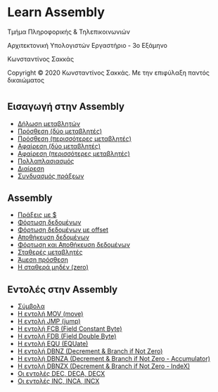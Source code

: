 <html>
<head>

</head>
<body>
<h1> Learn Assembly</h1>
<p> Τμήμα Πληροφορικής & Τηλεπικοινωνιών </p>
<p>Αρχιτεκτονική Υπολογιστών Εργαστήριο - 3ο Εξάμηνο </p>
<p> Κωνσταντίνος Σακκάς</p>
<p>Copyright © 2020 Κωνσταντίνος Σακκάς. Με την επιφύλαξη παντός δικαιώματος</p>
<h1></h1>

<h2>Εισαγωγή στην Assembly</h2>
<ul>
<li><a href="https://github.com/ksakkas/Learn-Assembly/blob/master/Code/declaration.s">Δήλωση μεταβλητών</a></li> 
<li><a href="https://github.com/ksakkas/Learn-Assembly/blob/master/Code/add.s">Πρόσθεση (δύο μεταβλητές)</a></li> 
<li><a href="https://github.com/ksakkas/Learn-Assembly/blob/master/Code/add2.s">Πρόσθεση (περισσότερες μεταβλητές)</a></li> 
<li><a href="https://github.com/ksakkas/Learn-Assembly/blob/master/Code/substract.s">Αφαίρεση (δύο μεταβλητές)</a></li> 
<li><a href="https://github.com/ksakkas/Learn-Assembly/blob/master/Code/substract2.s">Αφαίρεση (περισσότερες μεταβλητές)</a></li> 
<li><a href="https://github.com/ksakkas/Learn-Assembly/blob/master/Code/multiplication.s">Πολλαπλασιασμός</a></li> 
<li><a href="https://github.com/ksakkas/Learn-Assembly/blob/master/Code/div.s">Διαίρεση</a></li> 
<li><a href="https://github.com/ksakkas/Learn-Assembly/blob/master/Code/acts.s">Συνδυασμός πράξεων</a></li> 
</ul>

<h2>Assembly</h2>
<ul>
<li><a href="https://github.com/ksakkas/Learn-Assembly/blob/master/Code/addr.s">Πράξεις με $</a></li>
<li><a href="https://github.com/ksakkas/Learn-Assembly/blob/master/Code/lw.s">Φόρτωση δεδομένων</a></li>
<li><a href="https://github.com/ksakkas/Learn-Assembly/blob/master/Code/lwe.s">Φόρτωση δεδομένων με offset</a></li>
<li><a href="https://github.com/ksakkas/Learn-Assembly/blob/master/Code/lwe.s">Αποθήκευση δεδομένων</a></li>
<li><a href="https://github.com/ksakkas/Learn-Assembly/blob/master/Code/lsw.s">Φόρτωση και Αποθήκευση δεδομένων</a></li>
<li><a href="https://github.com/ksakkas/Learn-Assembly/blob/master/Code/const.s">Σταθερές μεταβλητές</a></li>
<li><a href="https://github.com/ksakkas/Learn-Assembly/blob/master/Code/const.s">Άμεση πρόσθεση</a></li>
<li><a href="https://github.com/ksakkas/Learn-Assembly/blob/master/Code/const.s">Η σταθερά μηδέν (zero)</a></li>
</ul>

<h2>Εντολές στην Assembly</h2>
<ul>
<li><a href="https://github.com/ksakkas/Learn-Assembly/blob/master/Code/intdr.s">Σύμβολα</a></li>
<li><a href="https://github.com/ksakkas/Learn-Assembly/blob/master/Code/mov.s">Η εντολή MOV (move)</a></li>
<li><a href="https://github.com/ksakkas/Learn-Assembly/blob/master/Code/jump.s">Η εντολή JMP (jump)</a></li>
<li><a href="https://github.com/ksakkas/Learn-Assembly/blob/master/Code/fcb.s">Η εντολή FCB (Field Constant Byte)</a></li>
<li><a href="https://github.com/ksakkas/Learn-Assembly/blob/master/Code/fdb.s">Η εντολή FDB (Field Double Byte)</a></li>
<li><a href="https://github.com/ksakkas/Learn-Assembly/blob/master/Code/equ.s">Η εντολή EQU (EQUate)
</a></li>
<li><a href="https://github.com/ksakkas/Learn-Assembly/blob/master/Code/dbnz.s">Η εντολή DBNZ (Decrement & Branch if Not Zero)</a></li>
<li><a href="https://github.com/ksakkas/Learn-Assembly/blob/master/Code/dbnza.s">Η εντολή DBNZA (Decrement & Branch if Not Zero - Accumulator)</a></li>
<li><a href="https://github.com/ksakkas/Learn-Assembly/blob/master/Code/dbnzx.s">Η εντολή DBNZX (Decrement & Branch if Not  Zero - IndeX)</a></li>
<li><a href="https://github.com/ksakkas/Learn-Assembly/blob/master/Code/dec.s">Οι εντολές DEC, DECA, DECX
</a></li>
<li><a href="https://github.com/ksakkas/Learn-Assembly/blob/master/Code/inc.s">Οι εντολές INC, INCA, INCX
</a></li>


</ul>

</body>
</html>
